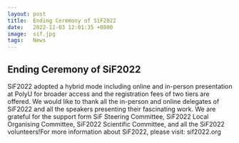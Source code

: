 ```yaml
---
layout: post
title:  Ending Ceremony of SiF2022
date:   2022-12-03 12:01:35 +0800
image:  sif.jpg
tags:   News
---
```

## Ending Ceremony of SiF2022
SiF2022 adopted a hybrid mode including online and in-person presentation at PolyU for broader access and the registration fees of two tiers are offered. We would like to thank all the in-person and online delegates of SiF2022 and all the speakers presenting their fascinating work. We are grateful for the support form SiF Steering Committee, SiF2022 Local Organising Committee, SiF2022 Scientific Committee, and all the SiF2022 volunteers!For more information about SiF2022, please visit: sif2022.org